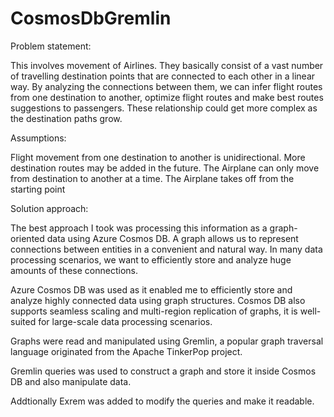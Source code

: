 # CosmosDbGremlin

Problem statement:

This involves movement of Airlines.
They basically consist of a vast number of travelling destination points that are connected to each other in a linear way. 
By analyzing the connections between them, we can infer flight routes from one destination to another, optimize flight routes and make best routes suggestions to passengers.
These relationship could get more complex as the destination paths grow.



Assumptions: 

Flight movement from one destination to another is unidirectional.
More destination routes may be added in the future.
The Airplane can only move from destination to another at a time.
The Airplane takes off from the starting point



Solution approach:

The best approach I took  was processing this information as a graph-oriented data using Azure Cosmos DB. 
A graph allows us to represent connections between entities in a convenient and natural way. 
In many data processing scenarios, we want to efficiently store and analyze huge amounts of these connections.

Azure Cosmos DB was used as it enabled me to efficiently store and analyze highly connected data using graph structures.
Cosmos DB also supports seamless scaling and multi-region replication of graphs, it is well-suited for large-scale data processing scenarios.

Graphs were read and manipulated using Gremlin, a popular graph traversal language originated from the Apache TinkerPop project.

Gremlin queries was used to construct a graph and store it inside Cosmos DB and also manipulate data.

Addtionally Exrem was added to modify the queries and make it readable.



